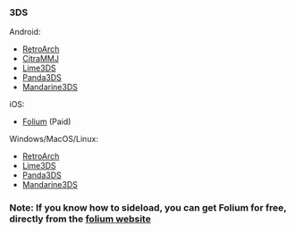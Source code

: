 ### 3DS

Android:
- [RetroArch](https://www.retroarch.com/?page=platforms)
- [CitraMMJ](https://github.com/weihuoya/citra/releases)
- [Lime3DS](https://github.com/Lime3DS/Lime3DS/releases)
- [Panda3DS](https://github.com/wheremyfoodat/Panda3DS)
- [Mandarine3DS](https://github.com/mandarine3ds/mandarine/releases)

iOS:
- [Folium](https://apps.apple.com/ca/app/folium/id6498623389) (Paid)

Windows/MacOS/Linux:
- [RetroArch](https://www.retroarch.com/?page=platforms)
- [Lime3DS](https://github.com/Lime3DS/Lime3DS/releases)
- [Panda3DS](https://github.com/wheremyfoodat/Panda3DS)
- [Mandarine3DS](https://github.com/mandarine3ds/mandarine/releases)

### Note: If you know how to sideload, you can get Folium for free, directly from the [folium website](https://folium.emuplace.app)
